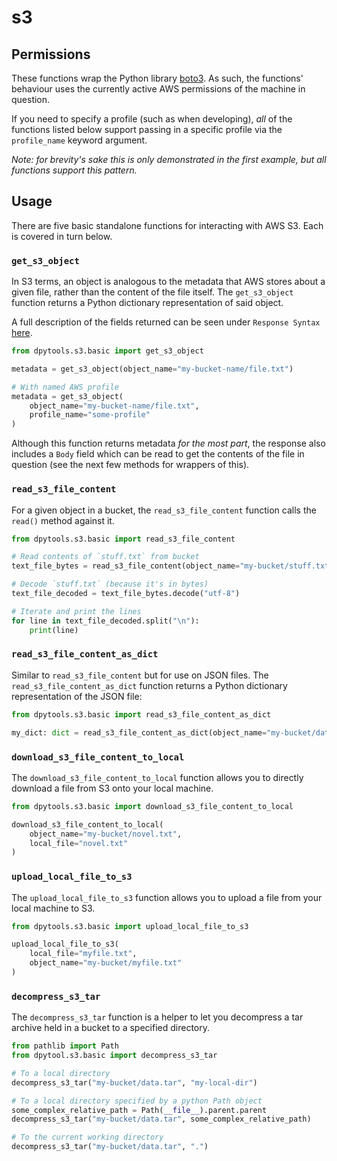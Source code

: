 # s3

## Permissions

These functions wrap the Python library [boto3](https://boto3.amazonaws.com/v1/documentation/api/latest/index.html). As such, the functions' behaviour uses the currently active AWS permissions of the machine in question.

If you need to specify a profile (such as when developing), _all_ of the functions listed below support passing in a specific profile via the `profile_name` keyword argument.

_Note: for brevity's sake this is only demonstrated in the first example, but all functions support this pattern._

## Usage

There are five basic standalone functions for interacting with AWS S3. Each is covered in turn below.

### `get_s3_object`

In S3 terms, an object is analogous to the metadata that AWS stores about a given file, rather than the content of the file itself. The `get_s3_object` function returns a Python dictionary representation of said object.

A full description of the fields returned can be seen under `Response Syntax` [here](https://boto3.amazonaws.com/v1/documentation/api/latest/reference/services/s3/client/get_object.html).

```python
from dpytools.s3.basic import get_s3_object

metadata = get_s3_object(object_name="my-bucket-name/file.txt")

# With named AWS profile
metadata = get_s3_object(
    object_name="my-bucket-name/file.txt",
    profile_name="some-profile"
)
```

Although this function returns metadata _for the most part_, the response also includes a `Body` field which can be read to get the contents of the file in question (see the next few methods for wrappers of this).

### `read_s3_file_content`

For a given object in a bucket, the `read_s3_file_content` function calls the `read()` method against it.

```python
from dpytools.s3.basic import read_s3_file_content

# Read contents of `stuff.txt` from bucket
text_file_bytes = read_s3_file_content(object_name="my-bucket/stuff.txt")

# Decode `stuff.txt` (because it's in bytes)
text_file_decoded = text_file_bytes.decode("utf-8")

# Iterate and print the lines
for line in text_file_decoded.split("\n"):
    print(line)
```

### `read_s3_file_content_as_dict`

Similar to `read_s3_file_content` but for use on JSON files. The `read_s3_file_content_as_dict` function returns a Python dictionary representation of the JSON file:

```python
from dpytools.s3.basic import read_s3_file_content_as_dict

my_dict: dict = read_s3_file_content_as_dict(object_name="my-bucket/data.json")
```

### `download_s3_file_content_to_local`

The `download_s3_file_content_to_local` function allows you to directly download a file from S3 onto your local machine.

```python
from dpytools.s3.basic import download_s3_file_content_to_local

download_s3_file_content_to_local(
    object_name="my-bucket/novel.txt",
    local_file="novel.txt"
)
```

### `upload_local_file_to_s3`

The `upload_local_file_to_s3` function allows you to upload a file from your local machine to S3.

```python
from dpytools.s3.basic import upload_local_file_to_s3

upload_local_file_to_s3(
    local_file="myfile.txt",
    object_name="my-bucket/myfile.txt"
)
```

### `decompress_s3_tar`

The `decompress_s3_tar` function is a helper to let you decompress a tar archive held in a bucket to a specified directory. 


```python
from pathlib import Path
from dpytool.s3.basic import decompress_s3_tar

# To a local directory
decompress_s3_tar("my-bucket/data.tar", "my-local-dir")

# To a local directory specified by a python Path object
some_complex_relative_path = Path(__file__).parent.parent
decompress_s3_tar("my-bucket/data.tar", some_complex_relative_path)

# To the current working directory
decompress_s3_tar("my-bucket/data.tar", ".")
```